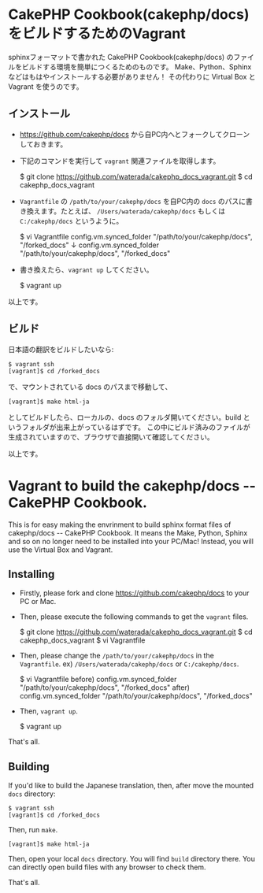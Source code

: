 CakePHP Cookbook(cakephp/docs)をビルドするためのVagrant
=======================================================

sphinxフォーマットで書かれた CakePHP Cookbook(cakephp/docs) のファイルをビルドする環境を簡単につくるためのものです。
Make、Python、Sphinx などはもはやインストールする必要がありません！
その代わりに Virtual Box と Vagrant を使うのです。

インストール
------------

- https://github.com/cakephp/docs から自PC内へとフォークしてクローンしておきます。
- 下記のコマンドを実行して `vagrant` 関連ファイルを取得します。

    $ git clone https://github.com/waterada/cakephp_docs_vagrant.git
    $ cd cakephp_docs_vagrant

- `Vagrantfile` の `/path/to/your/cakephp/docs` を自PC内の `docs` のパスに書き換えます。たとえば、 `/Users/waterada/cakephp/docs` もしくは `C:/cakephp/docs` というように。

    $ vi Vagrantfile
    config.vm.synced_folder "/path/to/your/cakephp/docs", "/forked_docs"
    ↓
    config.vm.synced_folder "/path/to/your/cakephp/docs", "/forked_docs"

- 書き換えたら、`vagrant up` してください。

    $ vagrant up

以上です。


ビルド
------

日本語の翻訳をビルドしたいなら:

    $ vagrant ssh
    [vagrant]$ cd /forked_docs

で、マウントされている docs のパスまで移動して、

    [vagrant]$ make html-ja

としてビルドしたら、ローカルの、docs のフォルダ開いてください。build というフォルダが出来上がっているはずです。
この中にビルド済みのファイルが生成されていますので、ブラウザで直接開いて確認してください。

以上です。



Vagrant to build the cakephp/docs -- CakePHP Cookbook.
======================================================

This is for easy making the envrinment to build sphinx format files of cakephp/docs -- CakePHP Cookbook. It means the Make, Python, Sphinx and so on no longer need to be installed into your PC/Mac! Instead, you will use the Virtual Box and Vagrant.

Installing
----------

- Firstly, please fork and clone https://github.com/cakephp/docs to your PC or Mac.
- Then, please execute the following commands to get the `vagrant` files.

    $ git clone https://github.com/waterada/cakephp_docs_vagrant.git
    $ cd cakephp_docs_vagrant
    $ vi Vagrantfile

- Then, please change the `/path/to/your/cakephp/docs` in the `Vagrantfile`. ex) `/Users/waterada/cakephp/docs` or `C:/cakephp/docs`.

    $ vi Vagrantfile
    before) config.vm.synced_folder "/path/to/your/cakephp/docs", "/forked_docs"
    after)  config.vm.synced_folder "/path/to/your/cakephp/docs", "/forked_docs"

- Then, `vagrant up`.

    $ vagrant up

That's all.


Building
--------

If you'd like to build the Japanese translation, then, after move the mounted `docs` directory:

    $ vagrant ssh
    [vagrant]$ cd /forked_docs

Then, run `make`.

    [vagrant]$ make html-ja

Then, open your local `docs` directory. You will find `build` directory there. You can directly open build files with any browser to check them.

That's all.
